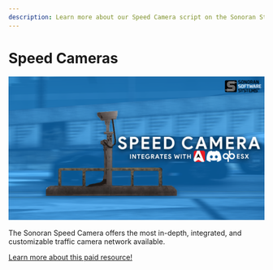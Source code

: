 ```yaml
---
description: Learn more about our Speed Camera script on the Sonoran Store!
---
```


# Speed Cameras

![Sonoran Store - Speed Camera](<../../.gitbook/assets/image (16) (2) (1).png>)

The Sonoran Speed Camera offers the most in-depth, integrated, and customizable traffic camera network available.

[Learn more about this paid resource!](https://www.sonoran.store/package/5056701)
